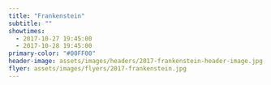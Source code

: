 ```yaml
---
title: "Frankenstein"
subtitle: ""
showtimes:
  - 2017-10-27 19:45:00
  - 2017-10-28 19:45:00
primary-color: "#00FF00"
header-image: assets/images/headers/2017-frankenstein-header-image.jpg
flyer: assets/images/flyers/2017-frankenstein.jpg
---
```

